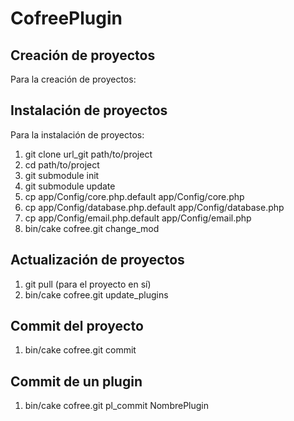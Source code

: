 CofreePlugin
==========


## Creación de proyectos

Para la creación de proyectos:


## Instalación de proyectos

Para la instalación de proyectos:

 1. git clone url_git path/to/project
 2. cd path/to/project
 3. git submodule init
 4. git submodule update
 5. cp app/Config/core.php.default app/Config/core.php
 6. cp app/Config/database.php.default app/Config/database.php
 7. cp app/Config/email.php.default app/Config/email.php
 8. bin/cake cofree.git change_mod
 
 
## Actualización de proyectos

 1. git pull (para el proyecto en sí)
 2. bin/cake cofree.git update_plugins
 
## Commit del proyecto

 1. bin/cake cofree.git commit
 
## Commit de un plugin

1. bin/cake cofree.git pl_commit NombrePlugin